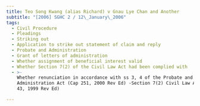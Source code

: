 ```yaml
---
title: Teo Song Kwang (alias Richard) v Gnau Lye Chan and Another
subtitle: "[2006] SGHC 2 / 12\_January\_2006"
tags:
  - Civil Procedure
  - Pleadings
  - Striking out
  - Application to strike out statement of claim and reply
  - Probate and Administration
  - Grant of letters of administration
  - Whether assignment of beneficial interest valid
  - Whether Section 7(2) of the Civil Law Act had been complied with
  - >-
    Whether renunciation in accordance with ss 3, 4 of the Probate and
    Administration Act (Cap 251, 2000 Rev Ed) -Section 7(2) Civil Law Act (Cap
    43, 1999 Rev Ed)

---
```


